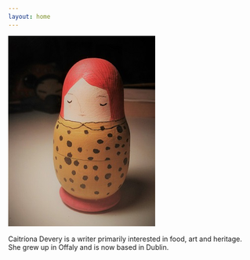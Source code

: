 ```yaml
---
layout: home
---
```

![Pint Caitríona](image/russian_doll.jpg "Caitríona Devery")

Caitríona Devery is a writer primarily interested in food, art and heritage. She grew up in Offaly and is now based in Dublin. 
 

